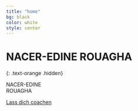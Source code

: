 ```yaml
---
title: "home"
bg: black
color: white
style: center
---
```


# NACER-EDINE ROUAGHA
{: .text-orange .hidden}

<p class="text-mega">NACER-EDINE<br>ROUAGHA</p>

<p class="right"><a class="pure-button button-warning" href="#coaching">Lass dich coachen</a></p>

<a href="#lets-start">
<span class="fa-stack subtlecircle" style="font-size:70px; background:rgba(255,166,0,0.1)">
  <i class="fa fa-circle fa-stack-2x text-white"></i>
  <i class="fa fa-angle-down fa-stack-1x text-orange"></i>
</span>
</a>
